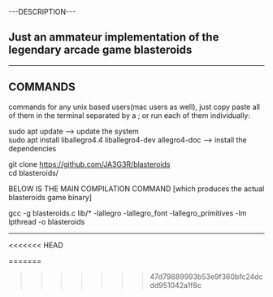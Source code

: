 ---DESCRIPTION---

Just an ammateur implementation of the legendary arcade game blasteroids
-----------------

------------
  COMMANDS
------------

commands for any unix based users(mac users as well), just copy paste all of them in the terminal separated by a ; or run each of them individually:

sudo apt update --> update the system                                                                                           
sudo apt install liballegro4.4 liballegro4-dev allegro4-doc --> install the dependencies

git clone https://github.com/JA3G3R/blasteroids                                                                                 
cd blasteroids/

BELOW IS THE MAIN COMPILATION COMMAND [which produces the actual blasteroids game binary]

gcc -g blasteroids.c lib/* -lallegro -lallegro_font -lallegro_primitives -lm lpthread -o blasteroids

-------------------
<<<<<<< HEAD

=======
>>>>>>> 47d79889993b53e9f360bfc24dcdd951042a1f8c
